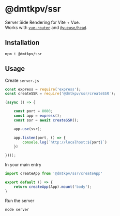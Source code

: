 # @dmtkpv/ssr
Server Side Rendering for Vite + Vue.  
Works with [`vue-router`](https://github.com/vuejs/router) and [`@vueuse/head`](https://github.com/vueuse/head).

## Installation
```shell
npm i @dmtkpv/ssr
```

## Usage

Create `server.js`
```js
const express = require('express');
const createSSR = require('@dmtkpv/ssr/createSSR');

(async () => {

    const port = 8080;
    const app = express();
    const ssr = await createSSR();

    app.use(ssr);

    app.listen(port, () => {
        console.log(`http://localhost:${port}`)
    })

})();
```

In your main entry
```js
import createApp from '@dmtkpv/ssr/createApp'

export default () => {
    return createApp(App).mount('body');
}
```

Run the server
```shell
node server
```




